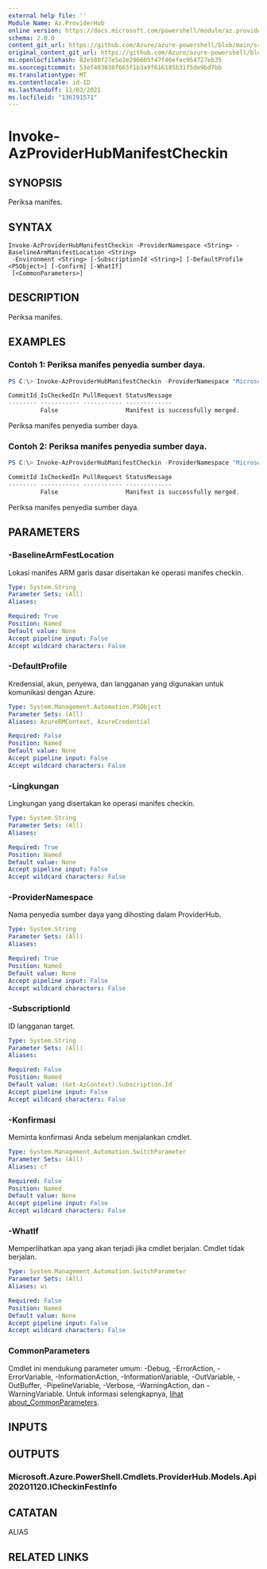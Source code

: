 ```yaml
---
external help file: ''
Module Name: Az.ProviderHub
online version: https://docs.microsoft.com/powershell/module/az.providerhub/invoke-azproviderhubmanifestcheckin
schema: 2.0.0
content_git_url: https://github.com/Azure/azure-powershell/blob/main/src/ProviderHub/help/Invoke-AzProviderHubManifestCheckin.md
original_content_git_url: https://github.com/Azure/azure-powershell/blob/main/src/ProviderHub/help/Invoke-AzProviderHubManifestCheckin.md
ms.openlocfilehash: 82e580f27e5e2e296605f47f46efec954727eb35
ms.sourcegitcommit: 53ef403038f665f1b3a9f616185b31f5de9bd7bb
ms.translationtype: MT
ms.contentlocale: id-ID
ms.lasthandoff: 11/03/2021
ms.locfileid: "136191571"
---
```

# Invoke-AzProviderHubManifestCheckin

## SYNOPSIS
Periksa manifes.

## SYNTAX

```
Invoke-AzProviderHubManifestCheckin -ProviderNamespace <String> -BaselineArmManifestLocation <String>
 -Environment <String> [-SubscriptionId <String>] [-DefaultProfile <PSObject>] [-Confirm] [-WhatIf]
 [<CommonParameters>]
```

## DESCRIPTION
Periksa manifes.

## EXAMPLES

### Contoh 1: Periksa manifes penyedia sumber daya.
```powershell
PS C:\> Invoke-AzProviderHubManifestCheckin -ProviderNamespace "Microsoft.Contoso" -BaselineArmManifestLocation "NorthEurope" -Environment "Canary"

CommitId IsCheckedIn PullRequest StatusMessage
-------- ----------- ----------- -------------
         False                   Manifest is successfully merged.
```

Periksa manifes penyedia sumber daya.

### Contoh 2: Periksa manifes penyedia sumber daya.
```powershell
PS C:\> Invoke-AzProviderHubManifestCheckin -ProviderNamespace "Microsoft.Contoso" -BaselineArmManifestLocation "EastUS2EUAP" -Environment "Prod"

CommitId IsCheckedIn PullRequest StatusMessage
-------- ----------- ----------- -------------
         False                   Manifest is successfully merged.
```

Periksa manifes penyedia sumber daya.

## PARAMETERS

### -BaselineArmFestLocation
Lokasi manifes ARM garis dasar disertakan ke operasi manifes checkin.

```yaml
Type: System.String
Parameter Sets: (All)
Aliases:

Required: True
Position: Named
Default value: None
Accept pipeline input: False
Accept wildcard characters: False
```

### -DefaultProfile
Kredensial, akun, penyewa, dan langganan yang digunakan untuk komunikasi dengan Azure.

```yaml
Type: System.Management.Automation.PSObject
Parameter Sets: (All)
Aliases: AzureRMContext, AzureCredential

Required: False
Position: Named
Default value: None
Accept pipeline input: False
Accept wildcard characters: False
```

### -Lingkungan
Lingkungan yang disertakan ke operasi manifes checkin.

```yaml
Type: System.String
Parameter Sets: (All)
Aliases:

Required: True
Position: Named
Default value: None
Accept pipeline input: False
Accept wildcard characters: False
```

### -ProviderNamespace
Nama penyedia sumber daya yang dihosting dalam ProviderHub.

```yaml
Type: System.String
Parameter Sets: (All)
Aliases:

Required: True
Position: Named
Default value: None
Accept pipeline input: False
Accept wildcard characters: False
```

### -SubscriptionId
ID langganan target.

```yaml
Type: System.String
Parameter Sets: (All)
Aliases:

Required: False
Position: Named
Default value: (Get-AzContext).Subscription.Id
Accept pipeline input: False
Accept wildcard characters: False
```

### -Konfirmasi
Meminta konfirmasi Anda sebelum menjalankan cmdlet.

```yaml
Type: System.Management.Automation.SwitchParameter
Parameter Sets: (All)
Aliases: cf

Required: False
Position: Named
Default value: None
Accept pipeline input: False
Accept wildcard characters: False
```

### -WhatIf
Memperlihatkan apa yang akan terjadi jika cmdlet berjalan.
Cmdlet tidak berjalan.

```yaml
Type: System.Management.Automation.SwitchParameter
Parameter Sets: (All)
Aliases: wi

Required: False
Position: Named
Default value: None
Accept pipeline input: False
Accept wildcard characters: False
```

### CommonParameters
Cmdlet ini mendukung parameter umum: -Debug, -ErrorAction, -ErrorVariable, -InformationAction, -InformationVariable, -OutVariable, -OutBuffer, -PipelineVariable, -Verbose, -WarningAction, dan -WarningVariable. Untuk informasi selengkapnya, [lihat about_CommonParameters](http://go.microsoft.com/fwlink/?LinkID=113216).

## INPUTS

## OUTPUTS

### Microsoft.Azure.PowerShell.Cmdlets.ProviderHub.Models.Api20201120.ICheckinFestInfo

## CATATAN

ALIAS

## RELATED LINKS

